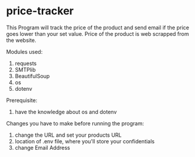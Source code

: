 # price-tracker

This Program will track the price of the product and send email if the price goes lower than your set value. Price of the product is web scrapped from the website.

Modules used:
1. requests
2. SMTPlib
3. BeautifulSoup
4. os
5. dotenv

Prerequisite:
1. have the knowledge about os and dotenv

Changes you have to make before running the program:
1. change the URL and set your products URL
2. location of .env file, where you'll store your confidentials
3. change Email Address
  
